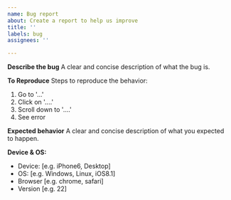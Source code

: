 ```yaml
---
name: Bug report
about: Create a report to help us improve
title: ''
labels: bug
assignees: ''

---
```


**Describe the bug**
A clear and concise description of what the bug is.

**To Reproduce**
Steps to reproduce the behavior:
1. Go to '...'
2. Click on '....'
3. Scroll down to '....'
4. See error

**Expected behavior**
A clear and concise description of what you expected to happen.

**Device & OS:**
 - Device: [e.g. iPhone6, Desktop]
 - OS: [e.g. Windows, Linux, iOS8.1]
 - Browser [e.g. chrome, safari]
 - Version [e.g. 22]
